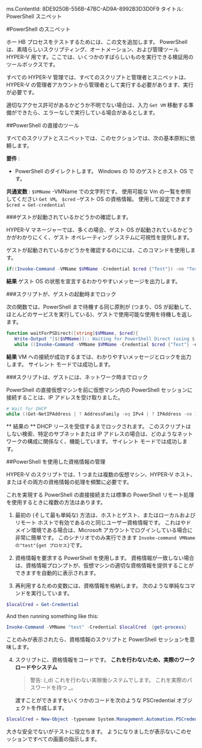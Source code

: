 ms.ContentId: 8DE9250B-556B-47BC-AD9A-8992B3D3D0F9
タイトル: PowerShell スニペット

#PowerShell のスニペット

ホー HB プロセスをテストするためには、この文を追加します。
PowerShell は、素晴らしいスクリプティング、オートメーション、および管理ツール HYPER-V 用です。ここでは、いくつかのすばらしいものを実行できる検証用のツールボックスです。

すべての HYPER-V 管理では、すべてのスクリプトと管理者とスニペットは、HYPER-V の管理者アカウントから管理者として実行する必要があります、実行が必要です。

適切なアクセス許可があるかどうか不明でない場合は、入力 `Get VM` 移動する準備ができたら、エラーなしで実行している場合があるとします。


##PowerShell の直接のツール

すべてのスクリプトとスニペットでは、このセクションでは、次の基本原則に依頼します。

**要件** :


*  PowerShell のダイレクトします。
    Windows の 10 のゲストとホスト OS です。

**共通変数** :
`$VMName` -VMName での文字列です。
使用可能な Vm の一覧を参照してください `Get VM`。
`$cred` -ゲスト OS の資格情報。
使用して設定できます `$cred = Get-credential`



###ゲストが起動されているかどうかの確認します。

HYPER-V マネージャーでは、多くの場合、ゲスト OS が起動されているかどうかがわかりにくく、ゲスト オペレーティング システムに可視性を提供します。

ゲストが起動されているかどうかを確認するのにには、このコマンドを使用します。

``` PowerShell
if((Invoke-Command -VMName $VMName -Credential $cred {"Test"}) -ne "Test"){Write-Host "Not Booted"} else {Write-Host "Booted"}
```

**結果**
ゲスト OS の状態を宣言するわかりやすいメッセージを出力します。


###スクリプトが、ゲストの起動時までロック

次の関数では、PowerShell まで待機する同じ原則が (つまり、OS が起動して、ほとんどのサービスを実行している)、ゲストで使用可能な使用を待機しを返します。

``` PowerShell
function waitForPSDirect([string]$VMName, $cred){
   Write-Output "[$($VMName)]:: Waiting for PowerShell Direct (using $($cred.username))"
   while ((Invoke-Command -VMName $VMName -Credential $cred {"Test"} -ea SilentlyContinue) -ne "Test") {Sleep -Seconds 1}}
```

**結果**
VM への接続が成功するまでは、わかりやすいメッセージとロックを出力します。
サイレント モードでは成功します。

###スクリプトは、ゲストには、ネットワーク時までロック

PowerShell の直接仮想マシンを前に仮想マシン内の PowerShell セッションに接続することは、IP アドレスを受け取りました。

``` PowerShell
# Wait for DHCP
while ((Get-NetIPAddress | ? AddressFamily -eq IPv4 | ? IPAddress -ne 127.0.0.1).SuffixOrigin -ne "Dhcp") {sleep -Milliseconds 10}
```

** 結果の **
DHCP リースを受信するまでロックされます。
このスクリプトはしない検索、特定のサブネットまたは IP アドレスの場合は、どのようなネットワークの構成に関係なく、機能しています。
サイレント モードでは成功します。

##PowerShell を使用した資格情報の管理

HYPER-V のスクリプトでは、1 つまたは複数の仮想マシン、HYPER-V ホスト、またはその両方の資格情報の処理を頻繁に必要です。

これを実現する PowerShell の直接接続または標準の PowerShell リモート処理を使用するときに複数の方法はあります。

1. 最初の (そして最も単純な) 方法は、ホストとゲスト、またはローカルおよびリモート ホストで有効であるのと同じユーザー資格情報です。
    これはやドメイン環境である場合は、Microsoft アカウントでログインしている場合に非常に簡単です。
    このシナリオでのみ実行できます `Invoke-command VMName の"test"{get プロセス}`です。
    
2. 資格情報を要求する PowerShell を使用します。
    資格情報が一致しない場合は、資格情報プロンプトが、仮想マシンの適切な資格情報を提供することができますを自動的に表示されます。
    
3. 再利用するための変数には、資格情報を格納します。
    次のような単純なコマンドを実行しています。
    

  ``` PowerShell
  $localCred = Get-Credential
   ```
  And then running something like this:
  ``` PowerShell
  Invoke-Command -VMName "test" -Credential $localCred  {get-process} 
  ```
  ことのみが表示されたら、資格情報のスクリプトと PowerShell セッションを意味します。

4. スクリプトに、資格情報をコードです。
    **これを行わないため、実際のワークロードやシステム**
    > 警告: (_d) これを行わない実稼働システムでします。
    > これを実際のパスワードを持つ _。
    
    渡すことができますをいくつかのコードを次のような PSCredential オブジェクトを作成します。
    

  ``` PowerShell
  $localCred = New-Object -typename System.Management.Automation.PSCredential -argumentlist "Administrator", (ConvertTo-SecureString "P@ssw0rd" -AsPlainText -Force) 
  ```
大きな安全でないがテストに役立ちます。
ようになりましたが表示ないこのセッションですべての画面の指示します。






